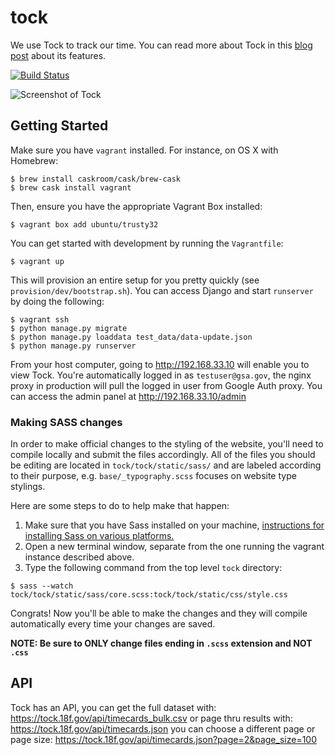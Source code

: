 tock
===============

We use Tock to track our time. You can read more about Tock in this [blog post](https://18f.gsa.gov/2015/05/21/tockingtime/) about its features.

[![Build Status](https://travis-ci.org/18F/tock.svg)](https://travis-ci.org/18F/tock)

![Screenshot of Tock](https://18f.gsa.gov/assets/blog/tockingtime/tock03.jpg)

## Getting Started

Make sure you have `vagrant` installed. For instance, on OS X with Homebrew:

```
$ brew install caskroom/cask/brew-cask
$ brew cask install vagrant
```

Then, ensure you have the appropriate Vagrant Box installed:

```
$ vagrant box add ubuntu/trusty32
```

You can get started with development by running the `Vagrantfile`:

```
$ vagrant up
```

This will provision an entire setup for you pretty quickly (see `provision/dev/bootstrap.sh`). You can access Django and start `runserver` by doing the following:

```
$ vagrant ssh
$ python manage.py migrate
$ python manage.py loaddata test_data/data-update.json  
$ python manage.py runserver
```

From your host computer, going to http://192.168.33.10 will enable you to view Tock. You're automatically logged in as `testuser@gsa.gov`, the nginx proxy in production will pull the logged in user from Google Auth proxy. You can access the admin panel at http://192.168.33.10/admin

### Making SASS changes

In order to make official changes to the styling of the website, you'll need to compile locally and submit the files accordingly. All of the files you should be editing are located in `tock/tock/static/sass/` and are labeled according to their purpose, e.g. `base/_typography.scss` focuses on website type stylings.

Here are some steps to do to help make that happen:

1. Make sure that you have Sass installed on your machine, [instructions for installing Sass on various platforms.](http://sass-lang.com/install)
2. Open a new terminal window, separate from the one running the vagrant instance described above.
3. Type the following command from the top level `tock` directory:

```
$ sass --watch tock/tock/static/sass/core.scss:tock/tock/static/css/style.css
```

Congrats! Now you'll be able to make the changes and they will compile automatically every time your changes are saved.

**NOTE: Be sure to ONLY change files ending in  `.scss` extension and NOT `.css`**

## API

Tock has an API, you can get the full dataset with:  https://tock.18f.gov/api/timecards_bulk.csv
or page thru results with: https://tock.18f.gov/api/timecards.json
you can choose a different page or page size: https://tock.18f.gov/api/timecards.json?page=2&page_size=100
